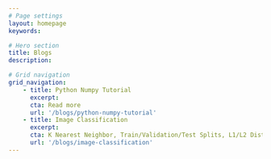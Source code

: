 ```yaml
---
# Page settings
layout: homepage
keywords:

# Hero section
title: Blogs
description:

# Grid navigation
grid_navigation:
    - title: Python Numpy Tutorial
      excerpt:
      cta: Read more
      url: '/blogs/python-numpy-tutorial'
    - title: Image Classification
      excerpt:
      cta: K Nearest Neighbor, Train/Validation/Test Splits, L1/L2 Distances, Hyperparameter Search, Cross Validation
      url: '/blogs/image-classification'
---
```

